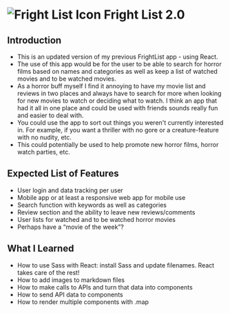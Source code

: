 # ![Fright List Icon](frontend/public/favicon.ico) Fright List 2.0

## Introduction
- This is an updated version of my previous FrightList app - using React.
- The use of this app would be for the user to be able to search for horror films based on names and categories as well as keep a list of watched movies and to be watched movies.
- As a horror buff myself I find it annoying to have my movie list and reviews in two places and always have to search for more when looking for new movies to watch or deciding what to watch. I think an app that had it all in one place and could be used with friends sounds really fun and easier to deal with.
- You could use the app to sort out things you weren't currently interested in. For example, if you want a thriller with no gore or a creature-feature with no nudity, etc.
- This could potentially be used to help promote new horror films, horror watch parties, etc.

## Expected List of Features
- User login and data tracking per user
- Mobile app or at least a responsive web app for mobile use
- Search function with keywords as well as categories
- Review section and the ability to leave new reviews/comments
- User lists for watched and to be watched horror movies
- Perhaps have a “movie of the week”?

## What I Learned
- How to use Sass with React: install Sass and update filenames. React takes care of the rest!
- How to add images to markdown files
- How to make calls to APIs and turn that data into components
- How to send API data to components
- How to render multiple components with .map
